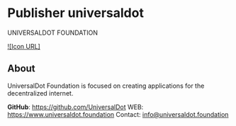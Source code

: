 # Publisher universaldot
UNIVERSALDOT FOUNDATION

[![Icon URL]](https://github.com/UniversalDot/documents/blob/master/logo/only-text-bk.png)

## About
UniversalDot Foundation is focused on creating applications for the decentralized internet.

**GitHub**: https://github.com/UniversalDot
WEB: https://www.universaldot.foundation
Contact: info@universaldot.foundation
